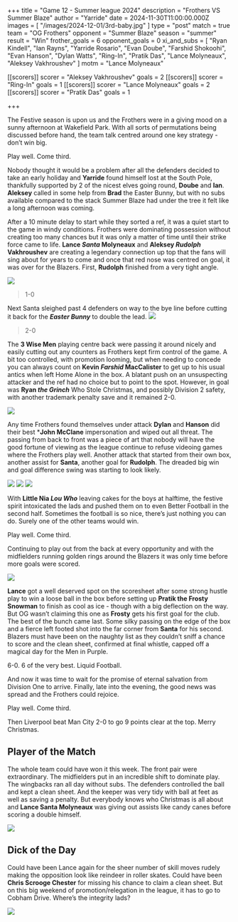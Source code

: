 +++
title = "Game 12 - Summer league 2024"
description = "Frothers VS Summer Blaze"
author = "Yarride"
date = 2024-11-30T11:00:00.000Z
images = [ "/images/2024-12-01/3rd-baby.jpg" ]
type = "post"
match = true
team = "OG Frothers"
opponent = "Summer Blaze"
season = "summer"
result = "Win"
frother_goals = 6
opponent_goals = 0
xi_and_subs = [
  "Ryan Kindell",
  "Ian Rayns",
  "Yarride Rosario",
  "Evan Doube",
  "Farshid Shokoohi",
  "Evan Hanson",
  "Dylan Watts",
  "Ring-In",
  "Pratik Das",
  "Lance Molyneaux",
  "Aleksey Vakhroushev"
]
motm = "Lance Molyneaux"

[[scorers]]
scorer = "Aleksey Vakhroushev"
goals = 2
[[scorers]]
scorer = "Ring-In"
goals = 1
[[scorers]]
scorer = "Lance Molyneaux"
goals = 2
[[scorers]]
scorer = "Pratik Das"
goals = 1

+++

The Festive season is upon us and the Frothers were in a giving mood on a sunny afternoon at Wakefield Park. With all sorts of permutations being discussed before hand, the team talk centred around one key strategy - don’t win big. 

Play well. Come third.

Nobody thought it would be a problem after all the defenders decided to take an early holiday and **Yarride** found himself lost at the South Pole, thankfully supported by 2 of the nicest elves going round, **Doube** and **Ian**. **Aleksey** called in some help from **Brad** the Easter Bunny, but with no subs available compared to the stack Summer Blaze had under the tree it felt like a long afternoon was coming.  

After a 10 minute delay to start while they sorted a ref, it was a quiet start to the game in windy conditions. Frothers were dominating possession without creating too many chances but it was only a matter of time until their strike force came to life. **Lance *Santa* Molyneaux** and **Aleksey *Rudolph* Vakhroushev** are creating a legendary connection up top that the fans will sing about for years to come and once that red nose was centred on goal, it was over for the Blazers. First, **Rudolph** finished from a very tight angle.

![](/images/2024-12-01/Aleksey1.jpg)

>1-0

Next Santa sleighed past 4 defenders on way to the bye line before cutting it back for the ***Easter Bunny*** to double the lead.
![](/images/2024-12-01/lance1.jpg)


> 2-0

The **3 Wise Men** playing centre back were passing it around nicely and easily cutting out any counters as Frothers kept firm control of the game. A bit too controlled, with promotion looming, but when needing to concede you can always count on **Kevin *Farshid* MacCalister** to get up to his usual antics when left Home Alone in the box. A blatant push on an unsuspecting attacker and the ref had no choice but to point to the spot. However, in goal was **Ryan *the Grinch*** Who Stole Christmas, and possibly Division 2 safety, with another trademark penalty save and it remained 2-0.

![](/images/2024-12-01/dyl1.jpg)

Any time Frothers found themselves under attack **Dylan** and **Hanson** did their best ***John McClane** impersonation and wiped out all threat. The passing from back to front was a piece of art that nobody will have the good fortune of viewing as the league continue to refuse videoing games where the Frothers play well. Another attack that started from their own box, another assist for **Santa**, another goal for **Rudolph**. The dreaded big win and goal difference swing was starting to look likely. 

![](/images/2024-12-01/aleksey2-1.jpg)
![](/images/2024-12-01/aleksey2-2.jpg)
![](/images/2024-12-01/aleksey2.jpg)


With **Little Nia *Lou Who*** leaving cakes for the boys at halftime, the festive spirit intoxicated the lads and pushed them on to even Better Football in the second half. Sometimes the football is so nice, there’s just nothing you can do. Surely one of the other teams would win. 

Play well. Come third. 

Continuing to play out from the back at every opportunity and with the midfielders running golden rings around the Blazers it was only time before more goals were scored. 

![](/images/2024-12-01/throw.jpg)

**Lance** got a well deserved spot on the scoresheet after some strong hustle play to win a loose ball in the box before setting up **Pratik the Frosty Snowman** to finish as cool as ice - though with a big deflection on the way. But OG wasn’t claiming this one as **Frosty** gets his first goal for the club. The best of the bunch came last. Some silky passing on the edge of the box and a fierce left footed shot into the far corner from **Santa** for his second. Blazers must have been on the naughty list as they couldn’t sniff a chance to score and the clean sheet, confirmed at final whistle, capped off a magical day for the Men in Purple. 

6-0. 6 of the very best. Liquid Football. 

And now it was time to wait for the promise of eternal salvation from Division One to arrive. Finally, late into the evening, the good news was spread and the Frothers could rejoice.

Play well. Come third. 

Then Liverpool beat Man City 2-0 to go 9 points clear at the top. Merry Christmas. 

## Player of the Match 
The whole team could have won it this week. The front pair were extraordinary. The midfielders put in an incredible shift to dominate play. The wingbacks ran all day without subs. The defenders controlled the ball and kept a clean sheet. And the keeper was very tidy with ball at feet as well as saving a penalty. But everybody knows who Christmas is all about and **Lance Santa Molyneaux** was giving out assists like candy canes before scoring a double himself. 

![](/images/2024-12-01/lance2.jpg)

## Dick of the Day
Could have been Lance again for the sheer number of skill moves rudely making the opposition look like reindeer in roller skates. Could have been **Chris Scrooge Chester** for missing his chance to claim a clean sheet. But on this big weekend of promotion/relegation in the league, it has to go to Cobham Drive. Where’s the integrity lads?

![](/images/2024-12-01/3rd-baby.jpg)